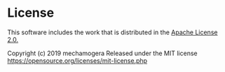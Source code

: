 # License

This software includes the work that is distributed in the [Apache License 2.0.](http://www.apache.org/licenses/LICENSE-2.0)

Copyright (c) 2019 mechamogera
Released under the MIT license
https://opensource.org/licenses/mit-license.php


